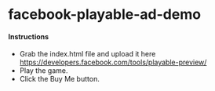 # facebook-playable-ad-demo

#### Instructions

- Grab the index.html file and upload it here https://developers.facebook.com/tools/playable-preview/
- Play the game.
- Click the Buy Me button.
